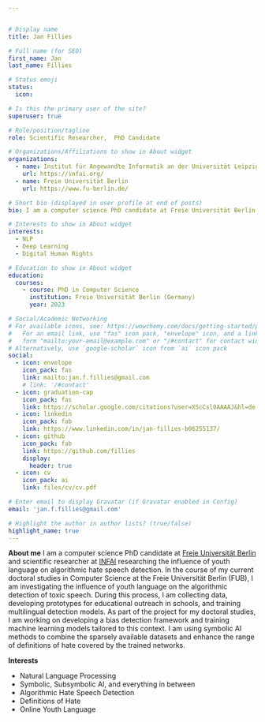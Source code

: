 ```yaml
---


# Display name
title: Jan Fillies

# Full name (for SEO)
first_name: Jan
last_name: Fillies

# Status emoji
status:
  icon:

# Is this the primary user of the site?
superuser: true

# Role/position/tagline
role: Scientific Researcher,  PhD Candidate

# Organizations/Affiliations to show in About widget
organizations:
  - name: Institut für Angewandte Informatik an der Universität Leipzig
    url: https://infai.org/
  - name: Freie Universität Berlin
    url: https://www.fu-berlin.de/

# Short bio (displayed in user profile at end of posts)
bio: I am a computer science PhD candidate at Freie Universität Berlin researching the influence of youth language on algorithmic hate speech detection.

# Interests to show in About widget
interests:
  - NLP
  - Deep Learning
  - Digital Human Rights

# Education to show in About widget
education:
  courses:
    - course: PhD in Computer Science
      institution: Freie Universität Berlin (Germany)
      year: 2023

# Social/Academic Networking
# For available icons, see: https://wowchemy.com/docs/getting-started/page-builder/#icons
#   For an email link, use "fas" icon pack, "envelope" icon, and a link in the
#   form "mailto:your-email@example.com" or "/#contact" for contact widget.
# Alternatively, use `google-scholar` icon from `ai` icon pack
social:
  - icon: envelope
    icon_pack: fas
    link: mailto:jan.f.fillies@gmail.com
    # link: '/#contact'
  - icon: graduation-cap
    icon_pack: fas
    link: https://scholar.google.com/citations?user=XScCsl0AAAAJ&hl=de
  - icon: linkedin
    icon_pack: fab
    link: https://www.linkedin.com/in/jan-fillies-b06255137/
  - icon: github
    icon_pack: fab
    link: https://github.com/fillies
    display:
      header: true
  - icon: cv
    icon_pack: ai
    link: files/cv/cv.pdf

# Enter email to display Gravatar (if Gravatar enabled in Config)
email: 'jan.f.fillies@gmail.com'

# Highlight the author in author lists? (true/false)
highlight_name: true
---
```

**About me**
I am a computer science PhD candidate at [Freie Universität Berlin](https://www.fu-berlin.de/) and scientific researcher at [INFAI](https://infai.org/) researching the influence of youth language on algorithmic hate speech detection. In the course of my current doctoral studies in Computer Science at the Freie Universität Berlin (FUB), I am investigating the influence of youth language on the algorithmic detection of toxic speech. During this process, I am collecting data, developing prototypes for educational outreach in schools, and training multilingual detection models. As part of the project for my doctoral studies, I am working on developing a bias detection framework and training machine learning models tailored to this context. I am using symbolic AI methods to combine the sparsely available datasets and enhance the range of definitions of hate covered by the trained networks.

**Interests**
* Natural Language Processing 
* Symbolic, Subsymbolic AI, and everything in between 
* Algorithmic Hate Speech Detection
* Definitions of Hate
* Online Youth Language 

